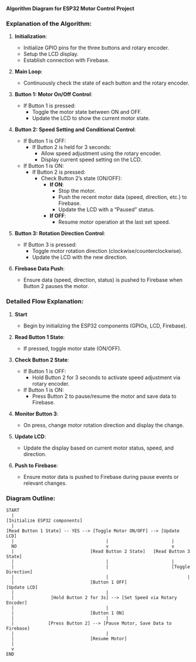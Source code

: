 **Algorithm Diagram for ESP32 Motor Control Project**

### Explanation of the Algorithm:

1. **Initialization**:
   - Initialize GPIO pins for the three buttons and rotary encoder.
   - Setup the LCD display.
   - Establish connection with Firebase.

2. **Main Loop**:
   - Continuously check the state of each button and the rotary encoder.

3. **Button 1: Motor On/Off Control**:
   - If Button 1 is pressed:
     - Toggle the motor state between ON and OFF.
     - Update the LCD to show the current motor state.

4. **Button 2: Speed Setting and Conditional Control**:
   - If Button 1 is OFF:
     - If Button 2 is held for 3 seconds:
       - Allow speed adjustment using the rotary encoder.
       - Display current speed setting on the LCD.
   - If Button 1 is ON:
     - If Button 2 is pressed:
       - Check Button 2’s state (ON/OFF):
         - **If ON**:
           - Stop the motor.
           - Push the recent motor data (speed, direction, etc.) to Firebase.
           - Update the LCD with a “Paused” status.
         - **If OFF**:
           - Resume motor operation at the last set speed.

5. **Button 3: Rotation Direction Control**:
   - If Button 3 is pressed:
     - Toggle motor rotation direction (clockwise/counterclockwise).
     - Update the LCD with the new direction.

6. **Firebase Data Push**:
   - Ensure data (speed, direction, status) is pushed to Firebase when Button 2 pauses the motor.

### Detailed Flow Explanation:

1. **Start**
   - Begin by initializing the ESP32 components (GPIOs, LCD, Firebase).

2. **Read Button 1 State**:
   - If pressed, toggle motor state (ON/OFF).

3. **Check Button 2 State**:
   - If Button 1 is OFF:
     - Hold Button 2 for 3 seconds to activate speed adjustment via rotary encoder.
   - If Button 1 is ON:
     - Press Button 2 to pause/resume the motor and save data to Firebase.

4. **Monitor Button 3**:
   - On press, change motor rotation direction and display the change.

5. **Update LCD**:
   - Update the display based on current motor status, speed, and direction.

6. **Push to Firebase**:
   - Ensure motor data is pushed to Firebase during pause events or relevant changes.

### Diagram Outline:

```
START
  |
[Initialize ESP32 components]
  |
[Read Button 1 State] -- YES --> [Toggle Motor ON/OFF] --> [Update LCD]
  |                                   |                        |
  NO                                  v                        v
  |                             [Read Button 2 State]   [Read Button 3 State]
  |                                   |                        |
  |                                   |                        [Toggle Direction]
  |                                   |                              |
  |                             [Button 1 OFF]                  [Update LCD]
  |                                   |
  |              [Hold Button 2 for 3s] --> [Set Speed via Rotary Encoder]
  |                                   |
  |                             [Button 1 ON]
  |                                   |
  |             [Press Button 2] --> [Pause Motor, Save Data to Firebase]
  |                                   |
  |                             [Resume Motor]
  |
  v
END
```

